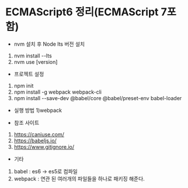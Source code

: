 ﻿# ECMAScript6 정리(ECMAScript 7포함) 

* nvm 설치 후 Node lts 버전 설치
 1) nvm install --lts
 2) nvm use [version]
 
* 프로젝트 설정
 1) npm init
 2) npm install -g webpack webpack-cli
 3) npm install --save-dev @babel/core @babel/preset-env babel-loader
 
* 실행 방법
 1)webpack

* 참조 사이트
 1) https://caniuse.com/
 2) https://babeljs.io/
 3) https://www.gitignore.io/

* 기타
 1) babel : es6 -> es5로 컴파일
 2) webpack : 연관 된 여러개의 파일들을 하나로 패키징 해준다.
